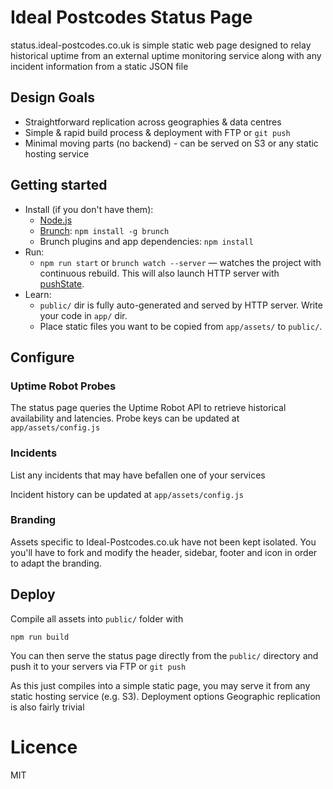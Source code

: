 # Ideal Postcodes Status Page

status.ideal-postcodes.co.uk is simple static web page designed to relay historical uptime from an external uptime monitoring service along with any incident information from a static JSON file

## Design Goals

- Straightforward replication across geographies & data centres
- Simple & rapid build process & deployment with FTP or `git push`
- Minimal moving parts (no backend) - can be served on S3 or any static hosting service

## Getting started

* Install (if you don't have them):
    * [Node.js](http://nodejs.org)
    * [Brunch](http://brunch.io): `npm install -g brunch`
    * Brunch plugins and app dependencies: `npm install`
* Run:
    * `npm run start` or `brunch watch --server` — watches the project with continuous rebuild. This will also launch HTTP server with [pushState](https://developer.mozilla.org/en-US/docs/Web/Guide/API/DOM/Manipulating_the_browser_history).
* Learn:
    * `public/` dir is fully auto-generated and served by HTTP server.  Write your code in `app/` dir.
    * Place static files you want to be copied from `app/assets/` to `public/`.

## Configure

### Uptime Robot Probes

The status page queries the Uptime Robot API to retrieve historical availability and latencies. Probe keys can be updated at `app/assets/config.js`

### Incidents

List any incidents that may have befallen one of your services

Incident history can be updated at `app/assets/config.js`

### Branding

Assets specific to Ideal-Postcodes.co.uk have not been kept isolated. You you'll have to fork and modify the header, sidebar, footer and icon in order to adapt the branding.

## Deploy

Compile all assets into `public/` folder with

```
npm run build
```

You can then serve the status page directly from the `public/` directory and push it to your servers via FTP or `git push`

As this just compiles into a simple static page, you may serve it from any static hosting service (e.g. S3). Deployment options Geographic replication is also fairly trivial

# Licence 

MIT
